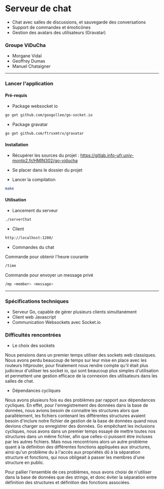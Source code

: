 # Serveur de chat
* Chat avec salles de discussions, et sauvegarde des conversations
* Support de commandes et émoticônes
* Gestion des avatars des utilisateurs (Gravatar)

### Groupe ViDuCha

* Morgane Vidal
* Geoffrey Dumas
* Manuel Chataigner

---

### Lancer l'application

#### Pré-requis

* Package websocket io
```bash
go get github.com/googollee/go-socket.io
```
* Package gravatar
```bash
go get github.com/ftrvxmtrx/gravatar
```

#### Installation

* Récupérer les sources du projet : https://gitlab.info-ufr.univ-montp2.fr/HMIN302/go-viducha

* Se placer dans le dossier du projet

* Lancer la compilation
```bash
make
```

#### Utilisation

* Lancement du serveur
```bash
./serverChat
```

* Client
```bash
http://localhost:1200/
```
* Commandes du chat

Commande pour obtenir l'heure courante
```bash
/time
```

Commande pour envoyer un message privé
```bash
/mp <member> <message>
```

---

### Spécifications techniques

* Serveur Go, capable de gérer plusieurs clients simultanément
* Client web Javascript
* Communication Websockets avec Socket.io

### Difficultés rencontrées

* Le choix des sockets

Nous pensions dans un premier temps utiliser des sockets web classiques. Nous avons perdu beaucoup de temps sur leur mise en place avec les routeurs httprouter, pour finalement nous rendre compte qu'il était plus judicieux d'utiliser les socket io, qui sont beaucoup plus simples d'utilisation et permettent une gestion efficace de la connexion des utilisateurs dans les salles de chat.

* Dépendances cycliques

Nous avons plusieurs fois eu des problèmes par rapport aux dépendances cycliques. En effet, pour l'enregistrement des données dans la base de données, nous avions besoin de connaitre les structures alors que parallèlement, les fichiers contenant les différentes structures avaient besoin d'inclure notre fichier de gestion de la base de données quand nous devions charger ou enregistrer des données.
Go empêchant les inclusions cycliques, nous avons dans un premier temps essayé de mettre toutes nos structures dans un même fichier, afin que celles-ci puissent être incluses par les autres fichiers. Mais nous rencontrions alors un autre problème quant à la définition des différentes fonctions appliquées aux structures, ainsi qu'un problème du à l'accès aux propriétés dû à la séparation structure et fonctions, qui nous obligeait à passer les membres d'une structure en public.

Pour pallier l'ensemble de ces problèmes, nous avons choisi de n'utiliser dans la base de données que des strings, et donc éviter la séparation entre définition des structures et définition des fonctions associées.
